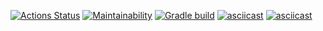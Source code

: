 [![Actions Status](https://github.com/Aljustal/java-project-lvl1/workflows/hexlet-check/badge.svg)](https://github.com/Aljustal/java-project-lvl1/actions)
[![Maintainability](https://api.codeclimate.com/v1/badges/a99a88d28ad37a79dbf6/maintainability)](https://codeclimate.com/github/codeclimate/codeclimate/maintainability)
[![Gradle build](https://github.com/Aljustal/java-project-lvl1/workflows/gradle-build/badge.svg)](https://github.com/Aljustal/java-project-lvl1/actions)
[![asciicast](https://asciinema.org/a/feWbrY30hVGBxgj6OYlJfBZMn.svg)](https://asciinema.org/a/feWbrY30hVGBxgj6OYlJfBZMn)
[![asciicast](https://asciinema.org/a/fjEplggjtbLci2htGRK71koiK.svg)](https://asciinema.org/a/fjEplggjtbLci2htGRK71koiK)
